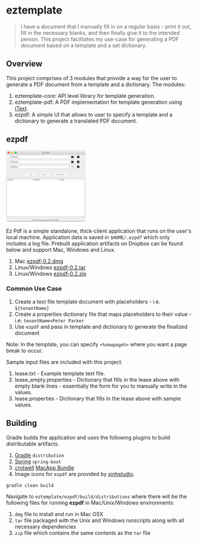 # eztemplate

>I have a document that I manually fill in on a regular basis - print it out, fill in the necessary blanks, and then finally give it to the intended person. This project facilitates my use-case for generating a PDF document based on a template and a set dictionary.

## Overview
This project comprises of 3 modules that provide a way for the user to generate a PDF document from a template and a dictionary. The modules:

1. eztemplate-core: API level library for template generation.
2. eztemplate-pdf: A PDF implementation for template generation using [iText](http://itextsupport.com/apidocs/itext7/latest/).
3. ezpdf: A simple UI that allows to user to specify a template and a dictionary to generate a translated PDF document.

## ezpdf

![alt text](ezpdf/ezpdf_screenshot.png "Ez Pdf")

Ez Pdf is a simple standalone, thick-client application that runs on the user's local machine. Application data is saved in `$HOME/.ezpdf` which only includes a log file. Prebuilt application artifacts on Dropbox can be found below and support Mac, Windows and Linux.

1. Mac [ezpdf-0.2.dmg](https://www.dropbox.com/s/wtustxe129vi5b1/ezpdf-0.2.dmg?dl=0)
2. Linux/Windows [ezpdf-0.2.tar](https://www.dropbox.com/s/s23vc62e8799mng/ezpdf-0.2.tar?dl=0)
3. Linux/Windows [ezpdf-0.2.zip](https://www.dropbox.com/s/kuc9r0dsdxzgpq8/ezpdf-0.2.zip?dl=0)

### Common Use Case

1. Create a text file template document with placeholders - i.e. `${tenantName}`
2. Create a properties dictionary file that maps placeholders to their value - i.e. `tenantName=Peter Parker`
3. Use `ezpdf` and pass in template and dictionary to generate the finalized document

Note: In the template, you can specify `<%newpage%>` where you want a page break to occur.

Sample input files are included with this project.

1. lease.txt - Example template text file.
2. lease_empty.properties - Dictionary that fills in the lease above with empty blank lines - essentially the form for you to manually write in the values.
3. lease.properties - Dictionary that fills in the lease above with sample values.

## Building
Gradle builds the application and uses the following plugins to build distributable artifacts.

1. [Gradle](https://docs.gradle.org/current/userguide/distribution_plugin.html) `distribution`
2. [Spring](https://docs.spring.io/spring-boot/docs/current/reference/html/build-tool-plugins-gradle-plugin.html) `spring-boot`
3. [crotwell](https://github.com/crotwell) [MacApp Bundle](https://github.com/crotwell/gradle-macappbundle)
4. Image icons for `ezpdf` are provided by [xinhstudio](https://www.iconfinder.com/xinhstudio).

```
gradle clean build
```

Navigate to `eztemplate/ezpdf/build/distributions` where there will be the following files for running **ezpdf** in Mac/Unix/Windows environments:

1. `dmg` file to install and run in Mac OSX
2. `tar` file packaged with the Unix and Windows runscripts along with all necessary dependencies
3. `zip` file which contains the same contents as the `tar` file